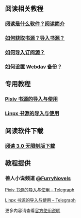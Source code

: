 ## 阅读相关教程

### [阅读是什么软件？阅读简介](https://github.com/windyhusky/PixivSource/blob/main/doc/Legado.md)

### [如何获取书源？导入书源？](https://github.com/windyhusky/PixivSource/blob/main/doc/Import.md)

### [如何导入订阅源？](https://github.com/windyhusky/PixivSource/blob/main/doc/Import2.md)

### [如何设置 Webdav 备份？](https://github.com/windyhusky/PixivSource/blob/main/doc/WebdavBackup.md)



## 专用教程

### [Pixiv 书源的导入与使用](https://github.com/windyhusky/PixivSource/blob/main/doc/Pixiv.md)

### [Linpx 书源的导入与使用](https://github.com/windyhusky/PixivSource/blob/main/doc/Linpx.md)



## 阅读软件下载

### [阅读 3.0 无限制版下载](https://kunfei.lanzoux.com/b0f810h4b#d8j9)



## 教程提供

### 兽人小说频道 [@FurryNovels](https://t.me/FurryNovels)

[Pixiv 书源的导入与使用 – Telegraph](https://telegra.ph/FurryNovelsReading-01-04-07)

[Linpx 书源的导入与使用 – Telegraph](https://telegra.ph/FurryNovelsReading-05-04-07)

更多内容请查看[官方使用说明](https://www.yuque.com/legado/wiki/xz)
